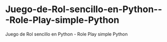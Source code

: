 Juego-de-Rol-sencillo-en-Python---Role-Play-simple-Python
=========================================================

Juego de Rol sencillo en Python - Role Play simple Python
